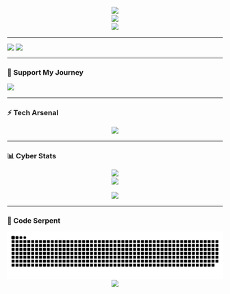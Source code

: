 <p align="center">
    <img src="https://capsule-render.vercel.app/api?type=waving&color=2962FF&height=100&section=header&reversal=true&animation=twinkling">
<br/>
  <img src="https://github.com/7oSkaaa/7oSkaaa/blob/main/Images/about_me.gif?raw=true" width="120px">
  <br>
  <img src="https://readme-typing-svg.demolab.com?font=Orbitron&size=26&duration=4000&pause=1000&color=00B0FF&center=true&vCenter=true&width=500&lines=Full-Stack+Developer;Open-Source+Enthusiast;Problem+Solver">
</p>

---

<p align="left">
  <img src="https://komarev.com/ghpvc/?username=dihaxn&label=Cosmic+Visitors&color=2962FF&style=flat-square">
  <a href="https://twitter.com/dihaxn">
    <img src="https://img.shields.io/twitter/follow/dihaxn?logo=twitter&style=for-the-badge&color=00B0FF&labelColor=000000">
  </a>
</p>

---

### 🚀 Support My Journey
<p align="left">
  <a href="https://www.buymeacoffee.com/ihanlaknukl">
    <img src="https://img.shields.io/badge/Buy_Me_A_Coffee-FFDD00?style=for-the-badge&logo=buy-me-a-coffee&logoColor=black">
  </a>
</p>

---

### ⚡ Tech Arsenal
<p align="center">
  <img src="https://skillicons.dev/icons?i=aws,docker,cpp,cs,java,js,ts,css,html,tailwind,php,laravel,git,mongodb,mysql,nodejs,express,react,redux,spring,figma,postman,jenkins,linux&perline=12">
</p>

---

### 📊 Cyber Stats
<p align="center">
  <img src="https://github-readme-stats.vercel.app/api?username=dihaxn&show_icons=true&theme=dark&bg_color=0D1117&title_color=00B0FF&icon_color=2962FF&text_color=FFFFFF&border_color=2962FF" width="49%">
<br/>
  <img src="https://github-readme-streak-stats.herokuapp.com?user=dihaxn&theme=dark&background=0D1117&border=2962FF&stroke=2962FF&dates=00B0FF&ring=00B0FF&fire=00B0FF&currStreakNum=FFFFFF&sideNums=FFFFFF&currStreakLabel=00B0FF" width="49%">
</p>

<p align="center">
  <img src="https://github-readme-stats.vercel.app/api/top-langs?username=dihaxn&layout=compact&theme=dark&bg_color=0D1117&title_color=00B0FF&text_color=FFFFFF&border_color=2962FF">
</p>

---

### 🐍 Code Serpent
<p align="center">
  <img src="https://raw.githubusercontent.com/Platane/snk/output/github-contribution-grid-snake.svg?user=dihaxn&color=2962FF&radius=15&colorA=00B0FF&colorB=2962FF" alt="Contribution Snake">
 <img src="https://capsule-render.vercel.app/api?type=waving&color=2962FF&height=120&section=footer&animation=twinkling">
</p>
